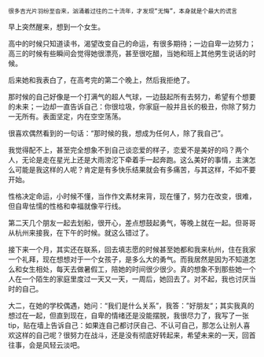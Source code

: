 ```
很多吉光片羽纷至沓来，汹涌着过往的二十流年，才发现“无悔”，本身就是个最大的谎言
```

早上突然醒来，想到一个女生。

高中的时候只知道读书，渴望改变自己的命运，有很多期待；一边自卑一边努力；高三的时候有些瞬间会觉得她很漂亮，甚至很吃醋，当她和班上其他男生说话的时候。

后来她和我表白了，在高考完的第二个晚上，然后我拒绝了。

那时候的自己好像是一个打满气的超人气球，一边鼓起所有去努力，希望有个想要的未来；一边却一直告诉自己：你很垃圾，你家庭一般并且长的极丑，你除了努力一无所有。表面坚定，内在空空荡荡。

很喜欢偶然看到的一句话：“那时候的我，想成为任何人，除了我自己”。

我觉得配不上，甚至完全想象不到自己谈恋爱的样子，恋爱不是美好的吗？两个人，无论是走在星光上还是大雨滂沱下牵着手一起奔跑。这么美好的事情，主演怎么可能是我这样的人呢？肯定是有多快乐结果就会有多痛苦，与其这样，不如不要开始。

性格决定命运，小时候不懂，当作作文素材来背，现在懂了，努力在改变，很难，但自卑怯懦的性格和幸福就像平行线。

第二天几个朋友一起去划船，很开心，差点想鼓起勇气，等晚上就在一起。但哥哥从杭州来接我，在下午的时候。就这么错过了。

接下来一个月，其实还在联系，回去填志愿的时候甚至她都和我来杭州，住在我家一个礼拜，现在想想对于一个女孩子，是多么大的勇气。而我居然是因为不知道怎么和女生相处，每天去做暑假工，陪她的时间很少很少。真的想象不到那些她一个人在一个陌生的家庭里度过一天又一天，一周后，她回去了。对不起，我也讨厌当时的自己。

大二，在她的学校偶遇，她问：“我们是什么关系”，我答：”好朋友“；其实我真的想过在一起，但直到现在，自卑的情绪还是没能摆脱，我很尽力了，我写了一张tip，贴在墙上告诉自己：如果连自己都讨厌自己、不认可自己，那怎么让别人喜欢这样的自己呢？很努力在战斗，还是没有彻底好转起来，希望未来的一天，回首往事，会是风轻云淡吧。
